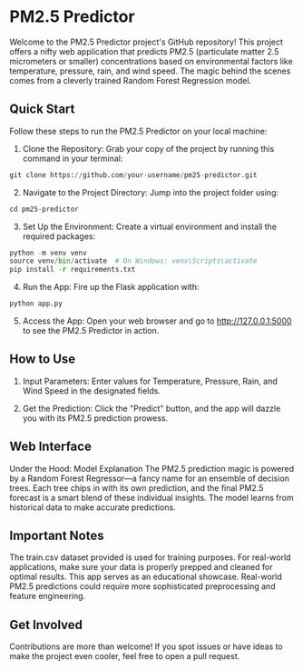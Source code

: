 # PM2.5 Predictor

Welcome to the PM2.5 Predictor project's GitHub repository! This project offers a nifty web application that predicts PM2.5 (particulate matter 2.5 micrometers or smaller) concentrations based on environmental factors like temperature, pressure, rain, and wind speed. The magic behind the scenes comes from a cleverly trained Random Forest Regression model.

## Quick Start
Follow these steps to run the PM2.5 Predictor on your local machine:

1. Clone the Repository: Grab your copy of the project by running this command in your terminal:

```python
git clone https://github.com/your-username/pm25-predictor.git
```

2. Navigate to the Project Directory: Jump into the project folder using:

```python
cd pm25-predictor
```

3. Set Up the Environment: Create a virtual environment and install the required packages:

```python
python -m venv venv
source venv/bin/activate  # On Windows: venv\Scripts\activate
pip install -r requirements.txt
```

4. Run the App: Fire up the Flask application with:

```python
python app.py
```

5. Access the App: Open your web browser and go to http://127.0.0.1:5000 to see the PM2.5 Predictor in action.

## How to Use
1. Input Parameters: Enter values for Temperature, Pressure, Rain, and Wind Speed in the designated fields.

2. Get the Prediction: Click the "Predict" button, and the app will dazzle you with its PM2.5 prediction prowess.

## Web Interface

Under the Hood: Model Explanation
The PM2.5 prediction magic is powered by a Random Forest Regressor—a fancy name for an ensemble of decision trees. Each tree chips in with its own prediction, and the final PM2.5 forecast is a smart blend of these individual insights. The model learns from historical data to make accurate predictions.

## Important Notes
The train.csv dataset provided is used for training purposes. For real-world applications, make sure your data is properly prepped and cleaned for optimal results.
This app serves as an educational showcase. Real-world PM2.5 predictions could require more sophisticated preprocessing and feature engineering.

## Get Involved
Contributions are more than welcome! If you spot issues or have ideas to make the project even cooler, feel free to open a pull request.
